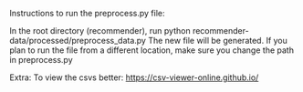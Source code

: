 Instructions to run the preprocess.py file:

In the root directory (recommender), run python recommender-data/processed/preprocess_data.py
The new file will be generated. 
If you plan to run the file from a different location, make sure you change the path in preprocess.py

Extra:
To view the csvs better: https://csv-viewer-online.github.io/
